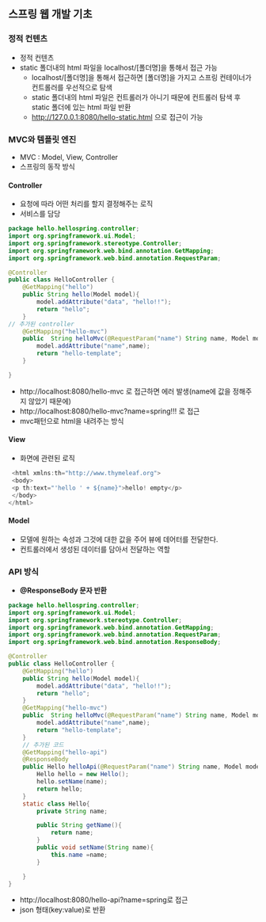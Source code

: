 ## 스프링 웹 개발 기초

### 정적 컨텐츠
- 정적 컨텐츠 
- static 폴더내의 html 파일을 localhost/[폴더명]을 통해서 접근 가능 
	- localhost/[폴더명]을 통해서 접근하면 [폴더명]을 가지고 스프링 컨테이너가 컨트롤러를 우선적으로 탐색
	- static 폴더내의 html 파일은 컨트롤러가 아니기 때문에 컨트롤러 탐색 후 static 폴더에 있는 html 파일 반환
	- http://127.0.0.1:8080/hello-static.html 으로 접근이 가능
### MVC와 템플릿 엔진
- MVC : Model, View, Controller
- 스프링의 동작 방식

#### Controller
- 요청에 따라 어떤 처리를 할지 결정해주는 로직
- 서비스를 담당 
```java
package hello.hellospring.controller;
import org.springframework.ui.Model;
import org.springframework.stereotype.Controller;
import org.springframework.web.bind.annotation.GetMapping;
import org.springframework.web.bind.annotation.RequestParam;

@Controller
public class HelloController {
    @GetMapping("hello")
    public String hello(Model model){
        model.addAttribute("data", "hello!!");
        return "hello";
    }
// 추가된 controller
    @GetMapping("hello-mvc")
    public  String helloMvc(@RequestParam("name") String name, Model model){
        model.addAttribute("name",name);
        return "hello-template";
    }

}
```
- http://localhost:8080/hello-mvc 로 접근하면 에러 발생(name에 값을 정해주지 않았기 때문에)  
- http://localhost:8080/hello-mvc?name=spring!!! 로 접근
- mvc패턴으로 html을 내려주는 방식

#### View 
- 화면에 관련된 로직
```java
 <html xmlns:th="http://www.thymeleaf.org">
 <body>
 <p th:text="'hello ' + ${name}">hello! empty</p>
 </body>
</html>
```

#### Model
- 모델에 원하는 속성과 그것에 대한 값을 주어 뷰에 데어터를 전달한다.
- 컨트롤러에서 생성된 데이터를 담아서 전달하는 역할 

### API 방식
- **@ResponseBody 문자 반환**
```java
package hello.hellospring.controller;
import org.springframework.ui.Model;
import org.springframework.stereotype.Controller;
import org.springframework.web.bind.annotation.GetMapping;
import org.springframework.web.bind.annotation.RequestParam;
import org.springframework.web.bind.annotation.ResponseBody;

@Controller
public class HelloController {
    @GetMapping("hello")
    public String hello(Model model){
        model.addAttribute("data", "hello!!");
        return "hello";
    }
    @GetMapping("hello-mvc")
    public  String helloMvc(@RequestParam("name") String name, Model model){
        model.addAttribute("name",name);
        return "hello-template";
    }
	// 추가된 코드
    @GetMapping("hello-api")
    @ResponseBody
    public Hello helloApi(@RequestParam("name") String name, Model model){
        Hello hello = new Hello();
        hello.setName(name);
        return hello;
    }
    static class Hello{
        private String name;

        public String getName(){
            return name;
        }
        public void setName(String name){
            this.name =name;
        }

    }
}

```
- http://localhost:8080/hello-api?name=spring로 접근
- json 형태(key:value)로 반환



